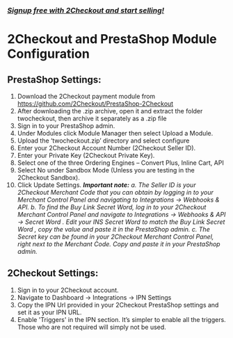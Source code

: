 ### _[Signup free with 2Checkout and start selling!](https://www.2checkout.com)_

# 2Checkout and PrestaShop Module Configuration

## PrestaShop Settings:
1. Download the 2Checkout payment module from https://github.com/2Checkout/PrestaShop-2Checkout
2. After downloading the .zip archive, open it and extract the folder twocheckout, then archive it separately as a .zip file
3. Sign in to your PrestaShop admin.
4. Under Modules click Module Manager then select Upload a Module.
5. Upload the ‘twocheckout.zip’ directory and select configure
6. Enter your 2Checkout Account Number (2Checkout Seller ID).
7. Enter your Private Key (2Checkout Private Key).
8. Select one of the three Ordering Engines – Convert Plus, Inline Cart, API
9. Select No under Sandbox Mode (Unless you are testing in the 2Checkout Sandbox).
10. Click Update Settings.
_**Important note:**
a. The Seller ID is your 2Checkout Merchant Code that you can obtain by logging in to your Merchant Control Panel and navigating to Integrations → Webhooks & API.
b. To find the Buy Link Secret Word, log in to your 2Checkout Merchant Control Panel and navigate to Integrations → Webhooks & API → Secret Word . Edit your INS Secret Word to match the Buy Link Secret Word , copy the value and paste it in the PrestaShop admin.
c. The Secret key can be found in your 2Checkout Merchant Control Panel, right next to the Merchant Code. Copy and paste it in your PrestaShop admin._

## 2Checkout Settings:
1. Sign in to your 2Checkout account.
2. Navigate to Dashboard → Integrations → IPN Settings
3. Copy the IPN Url provided in your 2Checkout PrestaShop settings and set it as your IPN URL.
4. Enable 'Triggers' in the IPN section. It’s simpler to enable all the triggers. Those who are not required will simply not be used.